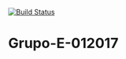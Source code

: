 [![Build Status](https://travis-ci.org/alanmtk/Grupo-E-012017.svg?branch=master)](https://travis-ci.org/alanmtk/Grupo-E-012017)

# Grupo-E-012017
